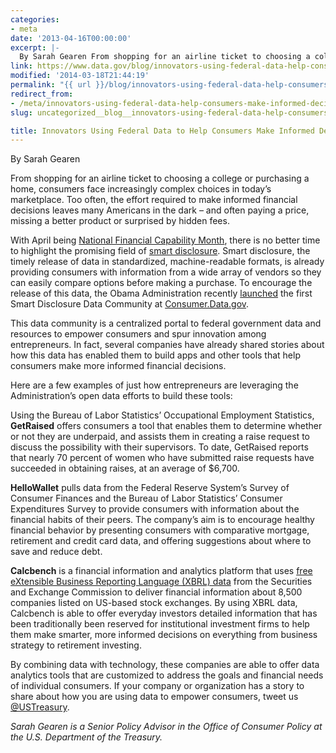 ```yaml
---
categories:
- meta
date: '2013-04-16T00:00:00'
excerpt: |-
  By Sarah Gearen From shopping for an airline ticket to choosing a college or purchasing a home, consumers face increasingly complex choices in today's marketplace. Too often, the effort required to make informed financial decisions leaves many Americans in the…
link: https://www.data.gov/blog/innovators-using-federal-data-help-consumers-make-informed-decisions
modified: '2014-03-18T21:44:19'
permalink: "{{ url }}/blog/innovators-using-federal-data-help-consumers-make-informed-decisions/"
redirect_from:
- /meta/innovators-using-federal-data-help-consumers-make-informed-decisions/
slug: uncategorized__blog__innovators-using-federal-data-help-consumers-make-informed-decisions

title: Innovators Using Federal Data to Help Consumers Make Informed Decisions
---
```


By Sarah Gearen

From shopping for an airline ticket to choosing a college or purchasing a home, consumers face increasingly complex choices in today’s marketplace. Too often, the effort required to make informed financial decisions leaves many Americans in the dark – and often paying a price, missing a better product or surprised by hidden fees.

With April being [National Financial Capability Month](http://www.whitehouse.gov/the-press-office/2013/03/29/presidential-proclamation-national-financial-capability-month-2013), there is no better time to highlight the promising field of [smart disclosure](http://www.data.gov/consumer/page/consumer-about). Smart disclosure, the timely release of data in standardized, machine-readable formats, is already providing consumers with information from a wide array of vendors so they can easily compare options before making a purchase. To encourage the release of this data, the Obama Administration recently [launched](http://www.whitehouse.gov/blog/2013/02/11/consumerdatagov-live) the first Smart Disclosure Data Community at [Consumer.Data.gov](http://www.consumer.data.gov/).

This data community is a centralized portal to federal government data and resources to empower consumers and spur innovation among entrepreneurs. In fact, several companies have already shared stories about how this data has enabled them to build apps and other tools that help consumers make more informed financial decisions.

Here are a few examples of just how entrepreneurs are leveraging the Administration’s open data efforts to build these tools:

Using the Bureau of Labor Statistics’ Occupational Employment Statistics, **GetRaised** offers consumers a tool that enables them to determine whether or not they are underpaid, and assists them in creating a raise request to discuss the possibility with their supervisors. To date, GetRaised reports that nearly 70 percent of women who have submitted raise requests have succeeded in obtaining raises, at an average of $6,700.

**HelloWallet** pulls data from the Federal Reserve System’s Survey of Consumer Finances and the Bureau of Labor Statistics’ Consumer Expenditures Survey to provide consumers with information about the financial habits of their peers. The company’s aim is to encourage healthy financial behavior by presenting consumers with comparative mortgage, retirement and credit card data, and offering suggestions about where to save and reduce debt.

**Calcbench** is a financial information and analytics platform that uses [free eXtensible Business Reporting Language (XBRL) data](http://www.xbrl.sec.gov/) from the Securities and Exchange Commission to deliver financial information about 8,500 companies listed on US-based stock exchanges. By using XBRL data, Calcbench is able to offer everyday investors detailed information that has been traditionally been reserved for institutional investment firms to help them make smarter, more informed decisions on everything from business strategy to retirement investing.

By combining data with technology, these companies are able to offer data analytics tools that are customized to address the goals and financial needs of individual consumers. If your company or organization has a story to share about how you are using data to empower consumers, tweet us [@USTreasury](https://twitter.com/USTreasury).

*Sarah Gearen is a Senior Policy Advisor in the Office of Consumer Policy at the U.S. Department of the Treasury.*
